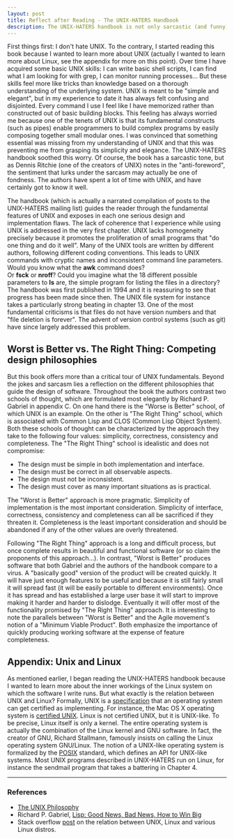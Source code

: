```yaml
---
layout: post
title: Reflect after Reading - The UNIX-HATERS Handbook
description: The UNIX-HATERS handbook is not only sarcastic (and funny), it also contains some interesting thoughts on the principles of software design.
---
```

First things first: I don't hate UNIX.  To the contrary, I started reading this book because I wanted to learn more about UNIX 
(actually I wanted to learn more about Linux, see the appendix for more on this point).  Over time I have acquired some basic UNIX skills: 
I can write basic shell scripts, I can find what I am looking for with grep, I can monitor running processes...  But these
skills feel more like tricks than knowledge based on a thorough understanding of the underlying system. UNIX is 
meant to be "simple and elegant",  but in my experience to date it has always felt confusing and disjointed.  Every command I use
I feel like I have memorized rather than constructed out of basic building blocks.  This feeling has always worried me 
because one of the tenets of UNIX is that its fundamental constructs (such as pipes) enable programmers to build
complex programs by easily composing together small modular ones.  I was convinced that something essential was missing from
my understanding of UNIX and that this was preventing me from grasping its simplicity and elegance.  The UNIX-HATERS handbook 
soothed this worry.  Of course, the book has a sarcastic tone, but as Dennis Ritchie (one of the creators of UNIX) notes in the 
"anti-foreword", the sentiment that lurks under the sarcasm may actually be one of fondness.  The authors have spent a lot of time 
with UNIX, and have certainly got to know it well. 

The handbook (which is actually a narrated compilation of posts to the UNIX-HATERS mailing list) guides the reader through the 
fundamental features of UNIX and exposes in each one serious design and implementation flaws.  The lack of coherence that I 
experience while using UNIX is addressed in the very first chapter.  UNIX lacks homogeneity precisely because it promotes the 
proliferation of small programs that "do one thing and do it well".  Many of the UNIX tools are written by different authors, 
following different coding conventions. This leads to UNIX commands 
with cryptic names and inconsistent command line parameters.  Would you know what the **awk** command does?  
Or **fsck** or **nroff**?  Could you imagine what the 18 different possible parameters to **ls** are,
the simple program for listing the files in a directory?  The handbook was first published in 1994 and it is reassuring to see that 
progress has been made since then.  The UNIX file system for instance takes a particularly strong beating in chapter 13. One of the
most fundamental criticisms is that files do not have version numbers and that "file deletion is forever".  The advent of version 
control systems (such as git) have since largely addressed this problem.

## Worst is Better vs. The Right Thing: Competing design philosophies

But this book offers more than a critical tour of UNIX fundamentals. Beyond the jokes and sarcasm lies a 
reflection on the different philosophies that guide the design of software. Throughout the book the authors 
contrast two schools of thought, which are formulated most elegantly by Richard P. Gabriel in appendix C. On one hand there is
the "Worse is Better" school, of which UNIX is an example.  On the other is "The Right Thing" school, which is associated with 
Common Lisp and CLOS (Common Lisp Object System).  Both these schools of thought can be characterized by the approach they take to the following
four values: simplicity, correctness, consistency and completeness. The "The Right Thing" school is idealistic and does not compromise:

* The design must be simple in both implementation and interface.  
* The design must be correct in all observable aspects.
* The design must not be inconsistent.
* The design must cover as many important situations as is practical.

The "Worst is Better" approach is more pragmatic.  Simplicity of implementation is the most important consideration.  Simplicity of 
interface, correctness, consistency and completeness can all be sacrificed if they threaten it.  Completeness is the least important
consideration and should be abandoned if any of the other values are overly threatened.  

Following "The Right Thing" approach is a long and difficult process, but once complete results in beautiful and functional software 
(or so claim the proponents of this approach...).  In contrast, "Worst is Better" produces software that both Gabriel and the authors 
of the handbook compare to a virus. A "basically good" version of the product will be created quickly.  It will have just enough
features to be useful and because it is still fairly small it will spread fast (it will be easily portable to different 
environments).  Once it has spread and has established a large user base it will start to improve making it harder and harder to dislodge.
Eventually it will offer most of the functionality promised by "The Right Thing" approach.  It is interesting
to note the parallels between "Worst is Better" and the Agile movement's notion of a "Minimum Viable Product".  Both emphasize
the importance of quickly producing working software at the expense of feature completeness.

## Appendix: Unix and Linux
As mentioned earlier, I began reading the UNIX-HATERS handbook because I wanted to learn more about the inner workings of the 
Linux system on which the software I write runs.  But what exactly is the relation between UNIX and Linux?  Formally, UNIX is a 
[specification](http://www.unix.org/version3/) that an operating system can get certified as implementing.  For instance, 
the Mac OS X operating system is [certified UNIX](http://www.opengroup.org/openbrand/register/apple.htm).  Linux is not 
certified UNIX, but it is UNIX-like.  To be precise, Linux itself is only a kernel.  The entire operating system is actually the 
combination of the Linux kernel and GNU software.  In fact, the creator of GNU, Richard Stallmann, famously insists on calling
the Linux operating system GNU/Linux.  The notion of a UNIX-like operating system is formalized by the [POSIX](https://en.wikipedia.org/wiki/POSIX)
standard, which defines an API for UNIX-like systems.  Most UNIX programs described in UNIX-HATERS run on Linux, for instance
the sendmail program that takes a battering in Chapter 4.

* * *

### References
* [The UNIX Philosophy](https://en.wikipedia.org/wiki/Unix_philosophy)
* Richard P. Gabriel, [Lisp: Good News, Bad News, How to Win Big](https://www.dreamsongs.com/WIB.html)
* Stack overflow [post](http://superuser.com/questions/816018/what-is-the-relationship-between-unix-linux-ubuntu-debian-and-android) on the relation between UNIX, Linux and various Linux distros.
